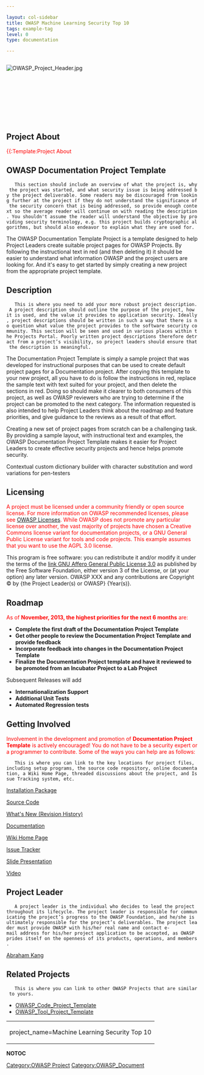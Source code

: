 ```yaml
---

layout: col-sidebar
title: OWASP Machine Learning Security Top 10
tags: example-tag
level: 0
type: documentation

---
```

<div style="width:100%;height:160px;border:0,margin:0;overflow: hidden;">

![OWASP_Project_Header.jpg](OWASP_Project_Header.jpg
"OWASP_Project_Header.jpg")

</div>

<table>
<tbody>
<tr class="odd">
<h2 id="project_about">Project About</h2>
<p><span style="color:#ff0000"> {{:Template:Project About</p></td>
<td><p>project_name=Machine Learning Security Top 10</p></td>
<h2 id="owasp_documentation_project_template">OWASP Documentation Project Template</h2>
<p><span style="color:#ff0000"></p>
<p><code>   This section should include an overview of what the project is, why the project was started, and what security issue is being addressed by the project deliverable. Some readers may be discouraged from looking further at the project if they do not understand the significance of the security concern that is being addressed, so provide enough context so the average reader will continue on with reading the description. You shouldn't assume the reader will understand the objective by providing security terminology, e.g. this project builds cryptographic algorithms, but should also endeavor to explain what they are used for.</code></p>
<p></span></p>
<p>The OWASP Documentation Template Project is a template designed to help Project Leaders create suitable project pages for OWASP Projects. By following the instructional text in red (and then deleting it) it should be easier to understand what information OWASP and the project users are looking for. And it's easy to get started by simply creating a new project from the appropriate project template.</p>
<h2 id="description">Description</h2>
<p><span style="color:#ff0000"></p>
<p><code>   This is where you need to add your more robust project description. A project description should outline the purpose of the project, how it is used, and the value it provides to application security. Ideally, project descriptions should be written in such a way that there is no question what value the project provides to the software security community. This section will be seen and used in various places within the Projects Portal. Poorly written project descriptions therefore detract from a project’s visibility, so project leaders should ensure that the description is meaningful.  </code></p>
<p></span></p>
<p>The Documentation Project Template is simply a sample project that was developed for instructional purposes that can be used to create default project pages for a Documentation project. After copying this template to your new project, all you have to do is follow the instructions in red, replace the sample text with text suited for your project, and then delete the sections in red. Doing so should make it clearer to both consumers of this project, as well as OWASP reviewers who are trying to determine if the project can be promoted to the next category. The information requested is also intended to help Project Leaders think about the roadmap and feature priorities, and give guidance to the reviews as a result of that effort.</p>
<p>Creating a new set of project pages from scratch can be a challenging task. By providing a sample layout, with instructional text and examples, the OWASP Documentation Project Template makes it easier for Project Leaders to create effective security projects and hence helps promote security.</p>
<p>Contextual custom dictionary builder with character substitution and word variations for pen-testers</p>
<h2 id="licensing">Licensing</h2>
<p><span style="color:#ff0000"> A project must be licensed under a community friendly or open source license. For more information on OWASP recommended licenses, please see <a href="https://www.owasp.org/index.php/OWASP_Licenses">OWASP Licenses</a>. While OWASP does not promote any particular license over another, the vast majority of projects have chosen a Creative Commons license variant for documentation projects, or a GNU General Public License variant for tools and code projects. This example assumes that you want to use the AGPL 3.0 license. </span></p>
<p>This program is free software: you can redistribute it and/or modify it under the terms of the <a href="http://www.gnu.org/licenses/agpl-3.0.html">link GNU Affero General Public License 3.0</a> as published by the Free Software Foundation, either version 3 of the License, or (at your option) any later version. OWASP XXX and any contributions are Copyright © by {the Project Leader(s) or OWASP} {Year(s)}.</p>
<h2 id="roadmap">Roadmap</h2>
<p><span style="color:#ff0000"> As of <strong>November, 2013, the highest priorities for the next 6 months</strong> are: <strong></p>
<ul>
<li>Complete the first draft of the Documentation Project Template</li>
<li>Get other people to review the Documentation Project Template and provide feedback</li>
<li>Incorporate feedback into changes in the Documentation Project Template</li>
<li>Finalize the Documentation Project template and have it reviewed to be promoted from an Incubator Project to a Lab Project</li>
</ul>
<p></strong></p>
<p>Subsequent Releases will add <strong></p>
<ul>
<li>Internationalization Support</li>
<li>Additional Unit Tests</li>
<li>Automated Regression tests</li>
</ul>
<p></strong></p>
<h2 id="getting_involved">Getting Involved</h2>
<p><span style="color:#ff0000"> Involvement in the development and promotion of <strong>Documentation Project Template</strong> is actively encouraged! You do not have to be a security expert or a programmer to contribute. Some of the ways you can help are as follows:</p></td>
<p><span style="color:#ff0000"></p>
<p><code>   This is where you can link to the key locations for project files, including setup programs, the source code repository, online documentation, a Wiki Home Page, threaded discussions about the project, and Issue Tracking system, etc. </code></p>
<p></span></p>
<p><a href="https://github.com/SamanthaGroves">Installation Package</a></p>
<p><a href="https://github.com/SamanthaGroves">Source Code</a></p>
<p><a href="https://github.com/SamanthaGroves">What's New (Revision History)</a></p>
<p><a href="https://github.com/SamanthaGroves">Documentation</a></p>
<p><a href="https://github.com/SamanthaGroves">Wiki Home Page</a></p>
<p><a href="https://github.com/SamanthaGroves">Issue Tracker</a></p>
<p><a href="https://github.com/SamanthaGroves">Slide Presentation</a></p>
<p><a href="https://github.com/SamanthaGroves">Video</a></p>
<h2 id="project_leader">Project Leader</h2>
<p><span style="color:#ff0000"></p>
<p><code>   A project leader is the individual who decides to lead the project throughout its lifecycle. The project leader is responsible for communicating the project’s progress to the OWASP Foundation, and he/she is ultimately responsible for the project’s deliverables. The project leader must provide OWASP with his/her real name and contact e-mail address for his/her project application to be accepted, as OWASP prides itself on the openness of its products, operations, and members.</code></p>
<p></span></p>
<p><a href="mailto://abraham.kang@owasp.org">Abraham Kang</a></p>
<h2 id="related_projects">Related Projects</h2>
<p><span style="color:#ff0000"></p>
<p><code>   This is where you can link to other OWASP Projects that are similar to yours. </code></p>
<p></span></p>
<ul>
<li><a href="OWASP_Code_Project_Template" title="wikilink">OWASP_Code_Project_Template</a></li>
<li><a href="OWASP_Tool_Project_Template" title="wikilink">OWASP_Tool_Project_Template</a></li>
</ul></td>
</tr>
</tbody>
</table>

__NOTOC__ <headertabs />

[Category:OWASP Project](Category:OWASP_Project "wikilink")
[Category:OWASP_Document](Category:OWASP_Document "wikilink")
